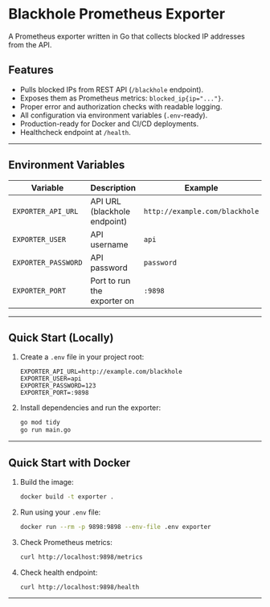 # Blackhole Prometheus Exporter

A Prometheus exporter written in Go that collects blocked IP addresses from the API.

## Features

- Pulls blocked IPs from REST API (`/blackhole` endpoint).
- Exposes them as Prometheus metrics: `blocked_ip{ip="..."}`.
- Proper error and authorization checks with readable logging.
- All configuration via environment variables (`.env`-ready).
- Production-ready for Docker and CI/CD deployments.
- Healthcheck endpoint at `/health`.

---

## Environment Variables

| Variable             | Description                                  | Example                                   |
|----------------------|----------------------------------------------|-------------------------------------------|
| `EXPORTER_API_URL`   | API URL (blackhole endpoint)      | `http://example.com/blackhole`            |
| `EXPORTER_USER`      | API username                                 | `api`                                     |
| `EXPORTER_PASSWORD`  | API password                                 | `password`                                |
| `EXPORTER_PORT`      | Port to run the exporter on                  | `:9898`                                   |

---

## Quick Start (Locally)

1. Create a `.env` file in your project root:
    ```env
    EXPORTER_API_URL=http://example.com/blackhole
    EXPORTER_USER=api
    EXPORTER_PASSWORD=123
    EXPORTER_PORT=:9898
    ```
2. Install dependencies and run the exporter:
    ```sh
    go mod tidy
    go run main.go
    ```

---

## Quick Start with Docker

1. Build the image:
    ```sh
    docker build -t exporter .
    ```
2. Run using your `.env` file:
    ```sh
    docker run --rm -p 9898:9898 --env-file .env exporter
    ```
3. Check Prometheus metrics:
    ```sh
    curl http://localhost:9898/metrics
    ```
4. Check health endpoint:
    ```sh
    curl http://localhost:9898/health
    ```

---

